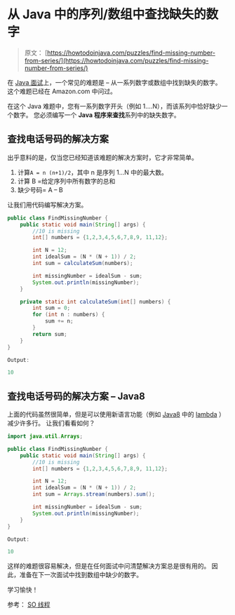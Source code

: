 # 从 Java 中的序列/数组中查找缺失的数字

> 原文： [https://howtodoinjava.com/puzzles/find-missing-number-from-series/](https://howtodoinjava.com/puzzles/find-missing-number-from-series/)

在 [Java 面试](https://howtodoinjava.com/java-interview-questions/)上，一个常见的难题是 – 从一系列数字或数组中找到缺失的数字。 这个难题已经在 Amazon.com 中问过。

在这个 Java 难题中，您有一系列数字开头（例如 1….N），而该系列中恰好缺少一个数字。 您必须编写一个 **Java 程序来查找**系列中的缺失数字。

## 查找电话号码的解决方案

出乎意料的是，仅当您已经知道该难题的解决方案时，它才非常简单。

1.  计算`A = n (n+1)/2`，其中 n 是序列 1…N 中的最大数。
2.  计算 B =给定序列中所有数字的总和
3.  缺少号码= A – B

让我们用代码编写解决方案。

```java
public class FindMissingNumber {
	public static void main(String[] args) {
		//10 is missing
		int[] numbers = {1,2,3,4,5,6,7,8,9, 11,12};

		int N = 12;
		int idealSum = (N * (N + 1)) / 2;
		int sum = calculateSum(numbers);

		int missingNumber = idealSum - sum;
		System.out.println(missingNumber);
	}

	private static int calculateSum(int[] numbers) {
		int sum = 0;
		for (int n : numbers) {
			sum += n;
		}
		return sum;
	}
}

Output:

10

```

## 查找电话号码的解决方案 – Java8

上面的代码虽然很简单，但是可以使用新语言功能（例如 [Java8](https://howtodoinjava.com/java-8-tutorial/) 中的 [lambda](https://howtodoinjava.com/java8/complete-lambda-expressions-tutorial-in-java/) ）减少许多行。 让我们看看如何？

```java
import java.util.Arrays;

public class FindMissingNumber {
	public static void main(String[] args) {
		//10 is missing
		int[] numbers = {1,2,3,4,5,6,7,8,9, 11,12};

		int N = 12;
		int idealSum = (N * (N + 1)) / 2;
		int sum = Arrays.stream(numbers).sum();

		int missingNumber = idealSum - sum;
		System.out.println(missingNumber);
	}
}

Output:

10

```

这样的难题很容易解决，但是在任何面试中问清楚解决方案总是很有用的。 因此，准备在下一次面试中找到数组中缺少的数字。

学习愉快！

参考： [SO 线程](https://stackoverflow.com/questions/2113795/quickest-way-to-find-missing-number-in-an-array-of-numbers)